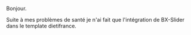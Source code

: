 Bonjour.

Suite à mes problèmes de santé je n'ai fait que l'intégration de BX-Slider dans le template dietifrance.
